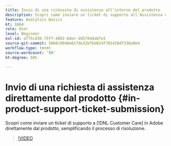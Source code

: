 ```yaml
---
title: Invio di una richiesta di assistenza all’interno del prodotto
description: Scopri come inviare un ticket di supporto all’Assistenza clienti di Adobe direttamente dal prodotto, semplificando la procedura di risoluzione.
feature: Analytics Basics
kt: 1664
role: User
level: Beginner
exl-id: af75cd36-75ff-4892-b8ec-dd5704dabfe3
source-git-commit: 5860c0948e61fde32bf6d814f701410df330a9e4
workflow-type: tm+mt
source-wordcount: '50'
ht-degree: 60%

---
```


# Invio di una richiesta di assistenza direttamente dal prodotto {#in-product-support-ticket-submission}

Scopri come inviare un ticket di supporto a [!DNL Customer Care] in Adobe direttamente dal prodotto, semplificando il processo di risoluzione.

>[!VIDEO](https://video.tv.adobe.com/v/23133/?quality=12&learn=on)
